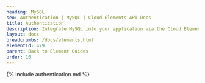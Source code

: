 ```yaml
---
heading: MySQL
seo: Authentication | MySQL | Cloud Elements API Docs
title: Authentication
description: Integrate MySQL into your application via the Cloud Elements APIs.
layout: docs
breadcrumbs: /docs/elements.html
elementId: 479
parent: Back to Element Guides
order: 10
---
```


{% include authentication.md %}
